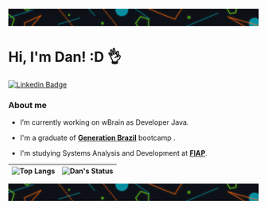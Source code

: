 
![Start](https://github.com/ddsp-pinheiro/ddsp-pinheiro/blob/main/GitHubEND.png)
# Hi, I'm Dan! :D 👌
[![Linkedin Badge](https://img.shields.io/badge/-LinkedIn-blue?style=flat-square&logo=Linkedin&logoColor=white&link=https://www.linkedin.com/in/fagnerpsantos/)](https://www.linkedin.com/in/daniele-pinheiro/)

### About me

* I’m currently working on wBrain as Developer Java.

* I'm a graduate of **[Generation Brazil](https://brazil.generation.org/)** bootcamp . 

* I'm studying Systems Analysis and Development at **[FIAP](https://www.fiap.com.br/)**.

| ![Top Langs](https://github-readme-stats.vercel.app/api/top-langs/?username=ddsp-pinheiro&layout=compact&theme=blue-green)     | ![Dan's Status](https://github-readme-stats.vercel.app/api?username=ddsp-pinheiro&show_icons=false&theme=blue-green&hiding_specific_stats) |
| ---      | ---       |


![end](https://github.com/ddsp-pinheiro/ddsp-pinheiro/blob/main/GitHubEND.png)
